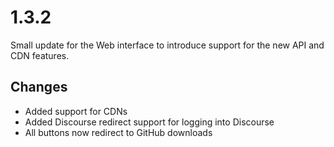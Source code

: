 # 1.3.2

Small update for the Web interface to introduce support for the new API and CDN features.

## Changes

+ Added support for CDNs
+ Added Discourse redirect support for logging into Discourse
+ All buttons now redirect to GitHub downloads